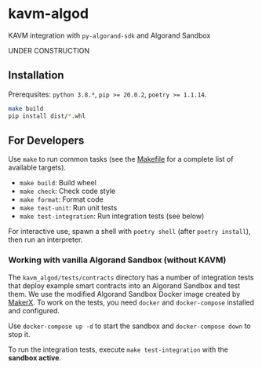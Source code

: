 # kavm-algod

KAVM integration with `py-algorand-sdk` and Algorand Sandbox

UNDER CONSTRUCTION


## Installation

Prerequsites: `python 3.8.*`, `pip >= 20.0.2`, `poetry >= 1.1.14`.

```bash
make build
pip install dist/*.whl
```


## For Developers

Use `make` to run common tasks (see the [Makefile](Makefile) for a complete list of available targets).

* `make build`: Build wheel
* `make check`: Check code style
* `make format`: Format code
* `make test-unit`: Run unit tests
* `make test-integration`: Run integration tests (see below)

For interactive use, spawn a shell with `poetry shell` (after `poetry install`), then run an interpreter.


### Working with vanilla Algorand Sandbox (without KAVM)

The `kavm_algod/tests/contracts` directory has a number of integration tests that deploy example smart contracts into an Algorand Sandbox and test them.
We use the modified Algorand Sandbox Docker image created by [MakerX](https://github.com/MakerXStudio/algorand-sandbox-dev). To work on the tests, you need `docker` and `docker-compose` installed and configured.

Use `docker-compose up -d` to start the sandbox and `docker-compose down` to stop it.

To run the integration tests, execute `make test-integration` with the **sandbox active**.
